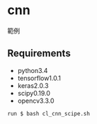 # cnn
範例
## Requirements
- python3.4
- tensorflow1.0.1
- keras2.0.3
- scipy0.19.0
- opencv3.3.0
```
run $ bash cl_cnn_scipe.sh
```
